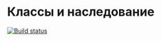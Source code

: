 # Классы и наследование

[![Build status](https://ci.appveyor.com/api/projects/status/pp8mjjjqrgyf7lyr?svg=true)](https://ci.appveyor.com/project/VetrovTimur/classes-and-inheritance)